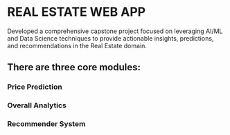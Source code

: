 # REAL ESTATE WEB APP 
Developed a comprehensive capstone project focused on leveraging AI/ML and Data Science techniques to provide actionable insights, predictions, and recommendations in the Real Estate domain.
## There are three core modules: 
### Price Prediction
### Overall Analytics
### Recommender System
